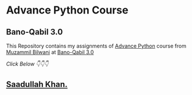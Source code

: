 # Advance Python Course
## Bano-Qabil 3.0

This Repository contains my assignments of [Advance Python](https://courses.banoqabil.pk/courses/Advance%20Python:%20Automation%20and%20Django%20Framework%204.html) course from [Muzammil Bilwani](https://github.com/Muzammil-Bilwani) at [Bano-Qabil 3.0](https://banoqabil.pk/)

*Click Below 👇👇👇*
## [Saadullah Khan.](https://www.linkedin.com/in/Saadullahkhan3)
